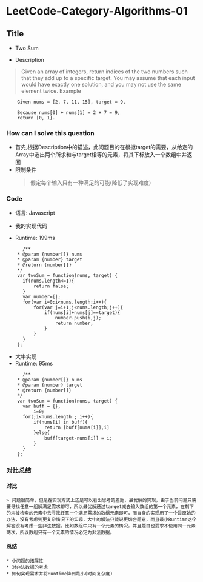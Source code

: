 # LeetCode-Category-Algorithms-01

## Title
* Two Sum

* Description
> Given an array of integers, return indices of the two numbers such that they add up to a specific target.
You may assume that each input would have exactly one solution, and you may not use the same element twice.
> Example
```
    Given nums = [2, 7, 11, 15], target = 9,

    Because nums[0] + nums[1] = 2 + 7 = 9,
    return [0, 1].
```

### How can I solve this question

  * 首先,根据Description中的描述，此问题目的在根据target的需要，从给定的Array中选出两个所求和与target相等的元素，将其下标放入一个数组中并返回
  * 限制条件
    > 假定每个输入只有一种满足的可能(降低了实现难度)

### Code
  * 语言: Javascript

  * 我的实现代码
  * Runtime: 199ms
  ```
        /**
      * @param {number[]} nums
      * @param {number} target
      * @return {number[]}
      */
      var twoSum = function(nums, target) {
        if(nums.length<=1){
            return false;
        }
        var number=[];
        for(var i=0;i<nums.length;i++){
            for(var j=i+1;j<nums.length;j++){
                if(nums[i]+nums[j]==target){
                    number.push(i,j);
                    return number;
                }
            }
        }
      };
  ```

  * 大牛实现
  * Runtime: 95ms
  ```
        /**
      * @param {number[]} nums
      * @param {number} target
      * @return {number[]}
      */
      var twoSum = function(nums, target) {
        var buff = {},
            i=0;
        for(;i<nums.length ; i++){
            if(nums[i] in buff){
                return [buff[nums[i]],i]
            }else{
                buff[target-nums[i]] = i;
            }   
        }
      };
  ```

### 对比总结

####  对比

    > 问题很简单，但是在实现方式上还是可以看出思考的差距，最优解的实现，由于当前问题只需要寻找任意一组解满足需求即可，所以最优解通过target减去输入数组的第一个元素，在剩下的未被检索的元素中去寻找任意一个满足需求的数组元素即可，而自身的实现用了一个最原始的办法，没有考虑到更复杂情况下的实现，大牛的解法只能说更切合题意，而且最小Runtime这个解答没有考虑一些非法数据，比如数组中只有一个元素的情况，并且题目也要求不使用同一元素两次，所以数组只有一个元素的情况必定为非法数据。

####  总结
    * 小问题的拓展性
    * 对非法数据的考虑
    * 如何实现需求并将Runtime降到最小(时间复杂度)
